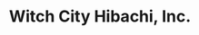 ---
layout: place
title: Witch City Hibachi, Inc.
permalink: /massachusetts/salem/witch-city-hibachi-inc.html
stateAbbr: MA
stateName: Massachusetts
cityName: Salem
seo:
  type: restaurant
  links: https://www.witchcityhibachi.com/
place_id: ChIJ4diJ25gV44kRpRKwwN04iyE
photos:
  - name: >-
      places/ChIJ4diJ25gV44kRpRKwwN04iyE/photos/AeeoHcKjNBpG_ErZRUJmTuoGbVUi6a2gpVgG0ePYl4ecHDzIYPo16nguFpOSwPmb_5iSJiJEi9u5QRk87-eS3ldYdBF8k3djHaqhEjkoX4I2YK6QtoriLPAl3Et3kqCiY4QWd-Uhq1brHPPrDbqP83ehqUPQCZ_5B5OuUTcOst_U-k4EI2Qkni7qjMwt5yLiFoqaRbVrUI7M0sv4TAhlRz_eQQwP-OYhRR6p7-GPlztxiro-s3kgiYo5MEH0Te-_VnHU_Pb0patplx_6RgJeyfxLs5WMJeeFm9suq0_M6GuO-bHYh-3XUg1O5-slhJXOGONGHK91A9JWQfy-vVdpJ0Rd2diQ6J8W8OcOgTPu2UcW0qhhz6TrlpO-AlapUG5lkBhzfsRzrNL07VFwKrWI5FJwKYz0c8aEqj5BYGest2K-5kqwEQ
    widthPx: 2384
    heightPx: 2715
    authorAttributions:
      - displayName: Monica R
        uri: https://maps.google.com/maps/contrib/111404016483857053774
        photoUri: >-
          https://lh3.googleusercontent.com/a/ACg8ocJLYITKu8kjPs4GrNuxgqouGR2Va9BYKfhfzXmk-yd7fFtIM-c=s100-p-k-no-mo
    flagContentUri: >-
      https://www.google.com/local/imagery/report/?cb_client=maps_api_places.places_api&image_key=!1e10!2sCIHM0ogKEICAgICpyYP8dg&hl=en-US
    googleMapsUri: >-
      https://www.google.com/maps/place//data=!3m4!1e2!3m2!1sCIHM0ogKEICAgICpyYP8dg!2e10!4m2!3m1!1s0x89e31598db89d8e1:0x218b38ddc0b012a5
  - name: >-
      places/ChIJ4diJ25gV44kRpRKwwN04iyE/photos/AeeoHcKP5Xu9lZnc7A6MbRbD93PkfhvfZOsSLGVV_KWRZK8pQ6nmmhBrLNpozAackOd2K9LL0-NW6N1aHLXGJr_V0pTr7sVr52fC2SCA--KMXcTpZmIt8al-_mka7e9E1_jYxYjQ6SL2X-_8VIq7NDRekM1-LQ7DfJT02WPCAlUvQhiIvspWNx5fgZskbX6xJzPE0e5iauMdSQWBlCz7JQz8_D_yEcGAvMvbpygvGwj8tqAZULWO4R5K0Swj9bxtNeRzfr_Qv_xc66gwFF7_QmFpZKyoKPzz18pFsj95HxB_qWitoA9_Rk0jhhb6C92R5ZsBhqan-LfSbwxd4zF8ukqtlCduCtA0zdd8LLyV25PIaJG_CMRGoM8h14q3qGtMaZz_Iec2MHMPfWiDNz9Tur1VL9XzCkiiq_ciYbFLlNsxP2IuQrEg
    widthPx: 3024
    heightPx: 3024
    authorAttributions:
      - displayName: Lee Bee
        uri: https://maps.google.com/maps/contrib/110397648956016863152
        photoUri: >-
          https://lh3.googleusercontent.com/a-/ALV-UjXLAyu_gg2XMHABhHKO-JBzZ_JODG-YYoBkrqYCWtJ0oLFomvs5=s100-p-k-no-mo
    flagContentUri: >-
      https://www.google.com/local/imagery/report/?cb_client=maps_api_places.places_api&image_key=!1e10!2sCIHM0ogKEICAgIC298mTmwE&hl=en-US
    googleMapsUri: >-
      https://www.google.com/maps/place//data=!3m4!1e2!3m2!1sCIHM0ogKEICAgIC298mTmwE!2e10!4m2!3m1!1s0x89e31598db89d8e1:0x218b38ddc0b012a5
  - name: >-
      places/ChIJ4diJ25gV44kRpRKwwN04iyE/photos/AeeoHcLV-4lPMQHJb75zKmSzGR7Gybm3Q2TKmVdO3AZJTyzNNPv-s91_8sh--KszazOmRESaxAG_gmMlFgLVgUMOQ32hSkxBRmfB5dqToxFWlH9rbRF7uLm5xTtNZ9g-LrY4f_k8EToyTylZO9bcANEzDuqiyJByS5KIy2v1dKq5kS0pBBJ4GDkXG0QglfQ2_4TDZz2r8eZvc3_F5MxRXmZ3djS-Q2IXA9TFxNuX3WAfZKtUzNumO4gNF59BgFweO5cknQZ8pOO13Cfw9BvrMjRxmLbgm4pcSkbbeoI9H0AZ0s0KgKYEfdCi-FUkMrn_-bHBDYoQQuvvxzvNJ1gv2kvR4xc7Eg4yCYkY2ofbwDY3tawvzeQ3GPJVs5cIYF8KsZsv58pJde1LsP21KACrdXzdh2MZwtUDIN9Ngf7YalOirPMJnTtW
    widthPx: 3024
    heightPx: 4032
    authorAttributions:
      - displayName: Torii Lankford
        uri: https://maps.google.com/maps/contrib/112237823423173494676
        photoUri: >-
          https://lh3.googleusercontent.com/a-/ALV-UjUFvouOxDs9lM9-w3j8OXSWXaOJCreZXpV-kU_ADQqn_04nTLnL=s100-p-k-no-mo
    flagContentUri: >-
      https://www.google.com/local/imagery/report/?cb_client=maps_api_places.places_api&image_key=!1e10!2sCIHM0ogKEICAgIC3oMHC6AE&hl=en-US
    googleMapsUri: >-
      https://www.google.com/maps/place//data=!3m4!1e2!3m2!1sCIHM0ogKEICAgIC3oMHC6AE!2e10!4m2!3m1!1s0x89e31598db89d8e1:0x218b38ddc0b012a5
  - name: >-
      places/ChIJ4diJ25gV44kRpRKwwN04iyE/photos/AeeoHcJAFcAfhI2jk2FJIPFcUx91ON7w47iHH7AfX9vykU5chQbxeC3_4njxDaP0j585ZMflafCv7B680lokf56zg3skocPzxwiQLBhi0QT7JLILH3djPDGQmWiQVVGI5zClJuhBjKFlCxE0JqlpoFXEG5cxj_XxacmGBGyivGezXZkqDTvb0ClRgmda9IFbOZ9ZL6ljF9mT4-M7maE-777NrK8fGH69eJOtcDOedI3uvzcYQTBmWQBucKLzl1oBVHthwvycrRVKqlQCTrIXU_HVZ2Uvg5AUCrRhE28dTUfPlGOUVicjYPQYVNvPJlOI4lpEOH1EH52JFB8KKv-SO0W824yp1eXob7I5_IDcmjnP82bGbdGdCTaAr_yKRFd1PR74CFz-NGtgkK39PDw6TbnMtbopbVLdk7mOEMeV_m6_22-WWYI
    widthPx: 3024
    heightPx: 4032
    authorAttributions:
      - displayName: Dea Hoxha
        uri: https://maps.google.com/maps/contrib/113395644007634059867
        photoUri: >-
          https://lh3.googleusercontent.com/a-/ALV-UjV2veG_6pTEQbjrfGj40hSd71rQdP9pDp_dVpOItCDl8Lr2bDfk=s100-p-k-no-mo
    flagContentUri: >-
      https://www.google.com/local/imagery/report/?cb_client=maps_api_places.places_api&image_key=!1e10!2sCIHM0ogKEICAgMCgwKzRhwE&hl=en-US
    googleMapsUri: >-
      https://www.google.com/maps/place//data=!3m4!1e2!3m2!1sCIHM0ogKEICAgMCgwKzRhwE!2e10!4m2!3m1!1s0x89e31598db89d8e1:0x218b38ddc0b012a5
  - name: >-
      places/ChIJ4diJ25gV44kRpRKwwN04iyE/photos/AeeoHcJ9lbJVhZbbuBwrh_EmSAH5Rt-65xI7pxr2cfS76ZSRs7vqp80tPX_zF638T33pDVPjrsBgDGjKG_FxQ9YMcQNGDOmqtmdHi3CR97VNcWjtjgZWeXeHBwCEgeWo9yKdb0sU28Q2jjBHTTb15R4q5Wt_2xPdEjyjLwqzrTyUrF3_cY8s62h6u1rjQBurKsAyD7fbzOw6t12e0woLY-MOlpjYfdSCK5DAyG_4wS1BV8mR0LKCkiemOBJs3wBWMdDLQ6rYen9AMlZi4PurfChv3nBE4vY5ZuJv5uDM9eMJWCzUpZ-8-4BDqlam0BF0LyoAPBqhPfPV_zyf-Tz6OWepwtJp64x8MKySRXO56huthrR74GseahWUZePgmHqho76-WmuC2z06NyJ5vWJ6NbVhSaJwgS6YEWVyPjq01r5Q2_hy7-QA
    widthPx: 2252
    heightPx: 4000
    authorAttributions:
      - displayName: Blig Bal
        uri: https://maps.google.com/maps/contrib/117081909565825011025
        photoUri: >-
          https://lh3.googleusercontent.com/a-/ALV-UjUOW5D6IPn7MtA7hKxQuRp7Os5rc0fat0p7vTZskfK5NEB1lvPCwA=s100-p-k-no-mo
    flagContentUri: >-
      https://www.google.com/local/imagery/report/?cb_client=maps_api_places.places_api&image_key=!1e10!2sCIHM0ogKEICAgIDn06zlpwE&hl=en-US
    googleMapsUri: >-
      https://www.google.com/maps/place//data=!3m4!1e2!3m2!1sCIHM0ogKEICAgIDn06zlpwE!2e10!4m2!3m1!1s0x89e31598db89d8e1:0x218b38ddc0b012a5
  - name: >-
      places/ChIJ4diJ25gV44kRpRKwwN04iyE/photos/AeeoHcL7gS5BstBQemk3rZio5C1o_EwIloWKF1nNfF1BXkkmVfYKrsMYQ_Kq4gflCKfZA0EwEkjVtdBQTZBPK7FxohfFNouYDqO4-B1Pcn3PYucofUdUgjPCIeaWUfp7uWgz_EbE8v1NNJoyFEORXn_ILToE86TCYjkxF-hpTPSHfXiioIvsjvWrIPcosjU-Ys2HiGZYZX2nBzTxbEH0qLOB-iJi2NwkYdJfwslHvPO_ECyBEG9XNfqDAHlw4ZRhCcq-2D1FqksOK1O5O4O-kqLqVYwRLM5T1o-PECalSEvWnJmQd321KYTJsKZBWaP4MwPIKLuj_v28uACt2_gSzysB9Tdc6XS7crQqT50THhEtz-8LBn5PscYKojHbaPXl3ImlP1HSjD3tNsnN7gemv6Ko7yeUpQXELK49PRNfdZ-aMM-_rOpl
    widthPx: 4032
    heightPx: 3024
    authorAttributions:
      - displayName: Trish Treacy
        uri: https://maps.google.com/maps/contrib/106309326270373324286
        photoUri: >-
          https://lh3.googleusercontent.com/a-/ALV-UjWhkAN8SZe9Bdy-tcfHcsUshqi2sWPRZ5UWkgfVspaxtEphvijFHQ=s100-p-k-no-mo
    flagContentUri: >-
      https://www.google.com/local/imagery/report/?cb_client=maps_api_places.places_api&image_key=!1e10!2sCIHM0ogKEICAgICfn9CdzQE&hl=en-US
    googleMapsUri: >-
      https://www.google.com/maps/place//data=!3m4!1e2!3m2!1sCIHM0ogKEICAgICfn9CdzQE!2e10!4m2!3m1!1s0x89e31598db89d8e1:0x218b38ddc0b012a5
  - name: >-
      places/ChIJ4diJ25gV44kRpRKwwN04iyE/photos/AeeoHcJ2WipeEXhN-WbQkv9qRc1BLOfx4C85bF6mQwf9ZByE-g1Tx51pr4bjwpDNLOem8rluJ02K138XZeSTbRUw9NbjhtsPfrUCeQLVywqi1Ce-c6O8PGZEPexNHAMHZzyDPk8VafUyAq6zqZdCo9btA7w6KlC2I0zaWZgtpsvBICOYQuxWwLwF1nRwewfNtj-D6jUsa4CnMKHAazXWuvYhDKFB73Q4Adoq3ebnLEmJPoH1lvcZfpT9M6Ua3zPxPmIt1rEk6s7LInpcfWfKbgx96Gq85C3iCGy1tWSHN4mPYFLpg0bKOgeqmqdfl7g86M_nTJLNY7rkZja621EqbeG7sIhpLU_3U_Y8fym7pnhOQRu6nibF8uViQB1VWC7TVzv8lWr7QRsHVa9KcKQX2cSUoqclh6F8IGBVNxfgElsU3m8gMfw
    widthPx: 3072
    heightPx: 4080
    authorAttributions:
      - displayName: Kristine Donatelli
        uri: https://maps.google.com/maps/contrib/105390482902000259343
        photoUri: >-
          https://lh3.googleusercontent.com/a-/ALV-UjWLlb6fFEtE3aMn_ArjdRuy2iwX4Zc86KXli1CraMsaBqsDk74R=s100-p-k-no-mo
    flagContentUri: >-
      https://www.google.com/local/imagery/report/?cb_client=maps_api_places.places_api&image_key=!1e10!2sCIHM0ogKEICAgIC-kqD2hAE&hl=en-US
    googleMapsUri: >-
      https://www.google.com/maps/place//data=!3m4!1e2!3m2!1sCIHM0ogKEICAgIC-kqD2hAE!2e10!4m2!3m1!1s0x89e31598db89d8e1:0x218b38ddc0b012a5
  - name: >-
      places/ChIJ4diJ25gV44kRpRKwwN04iyE/photos/AeeoHcI3vZMk_mY8ixBlbFzk7g_d1A9hwtpkTNLxTSQsnH9otU741cykA_E-21XmLz03b0gIYdn9JN1q25Z4utz_L2OVclhVnls4WjVtegFD5hMABhg6-xvrG2fYGq3RgXSoSACCobV9WN0jo-rl0CHz319M1EpGBR_2UosVy6hR7wimSMCjzhnXl3ZihvqIluThkwhWQmQz81e_MbAhz2Pjh58GazuNjKKA36Jj-p_zVVv5sQcyd7bltg3nIfQbjGFdoJatykBzrMg8LFu5PvsapUZcQVP6vKmdVxPNhCR7QMLGN2JmP1qYp8UwCze9Jwa4cZAVT_m5IkADqlketqSvUFYz5RliDqw_NrcgIT9UHO6deuSCtvwOa3_alfdKaTkk_5V1AzMcjs3KEVkffl8UFzP2xoXv51IRfscGZXTc81nHkw
    widthPx: 4032
    heightPx: 3024
    authorAttributions:
      - displayName: Robert Oprzedek
        uri: https://maps.google.com/maps/contrib/104077993970064332836
        photoUri: >-
          https://lh3.googleusercontent.com/a/ACg8ocKZfI3r_jr56fvWy_UMZM6tEnuBwOENGN5wARUWb7ZX1s2q7w=s100-p-k-no-mo
    flagContentUri: >-
      https://www.google.com/local/imagery/report/?cb_client=maps_api_places.places_api&image_key=!1e10!2sCIHM0ogKEICAgMCglrmULw&hl=en-US
    googleMapsUri: >-
      https://www.google.com/maps/place//data=!3m4!1e2!3m2!1sCIHM0ogKEICAgMCglrmULw!2e10!4m2!3m1!1s0x89e31598db89d8e1:0x218b38ddc0b012a5
  - name: >-
      places/ChIJ4diJ25gV44kRpRKwwN04iyE/photos/AeeoHcLI0uHH6BYv2wHHZhNC5Xfp4QAxd-TAQN0S-6T8Hgxr5tPbHp50POoFTAGic88KKtrunyvwbI_k4-_IyYI3dCvBGqgZbH6ZHttZOAghYoT-yd1hWJORLrgU94bMxfutoq355q9nJIqARA0ZRaHvqSFgqgMNnCpIHIWEuP3cPp1xnVr9aYIkM_iW6Z0LeyU3Beexm-EBUoyQb-z0jXAfEW0BUYJYPGi0SSc34KFbal11Bhp2hSaOrgkEHEFyjxTKPGQOsYWi0RzfM0OJ5wJkzb_6Thc7e4c8djAovEXYSWPexsa4YVLPASl3igLWCEtKKMnvzFVRKODLUJtBwpAX5pUVhdGxP4osRxpr93VqKioDKX0u4AGkzJ7okJ5hOi9v8aQ4sko7yABryo83B9Zb_7BDrpprltpVuoHKmtsnESq2OA
    widthPx: 4032
    heightPx: 2268
    authorAttributions:
      - displayName: KayBee
        uri: https://maps.google.com/maps/contrib/115197038820745715530
        photoUri: >-
          https://lh3.googleusercontent.com/a/ACg8ocI-xWTjN9zL75vOpBvs-oYnedIlVa6hYbJ9KET87tUe6uwrbA=s100-p-k-no-mo
    flagContentUri: >-
      https://www.google.com/local/imagery/report/?cb_client=maps_api_places.places_api&image_key=!1e10!2sCIHM0ogKEICAgIC3x_bdNA&hl=en-US
    googleMapsUri: >-
      https://www.google.com/maps/place//data=!3m4!1e2!3m2!1sCIHM0ogKEICAgIC3x_bdNA!2e10!4m2!3m1!1s0x89e31598db89d8e1:0x218b38ddc0b012a5
  - name: >-
      places/ChIJ4diJ25gV44kRpRKwwN04iyE/photos/AeeoHcJ8gxCK4K-3Ri9sC-8MRJ6tQB2gKrb5RwL0qyXATKu3JY7CDSpntBHcJ4iEnKhoWX7k6YO84Jo216Od0apVMnxf_LE0is9zAWeDZ29fWSePvT3mmYowoUQKtrOhIQo5orHNfzpIuNcS6WaoWPuG27oExd8Mp74Gda7IVGmtOko5CrEApszzd2M_IwV5FT2DpJlWwpSwAo1cKDNqHt7OlnfCGcW_cXcS5bBqBMUtJ5PHo6Vm-YGPV4l3Km-ky4BfI0n5vVdGZmlsW0hF6QXzczEhIKSUh1beWyPb7xE7eOpcn_x7BuT1foEH-x6x8voYITELU8wYGMgDBz6BTAkhzg-JIOW17trZSft9OdihFBLEJYCuVkE9dkaoVuEZSf3TQAz1lVv7NnOGG2ByxyD85mlhyWInsehTlDzK2_MMwb8
    widthPx: 4032
    heightPx: 3024
    authorAttributions:
      - displayName: M Chbair
        uri: https://maps.google.com/maps/contrib/110827721162522980565
        photoUri: >-
          https://lh3.googleusercontent.com/a-/ALV-UjWTFIW-cDpungNPVK5L4gxz4USz8Rv86QKJCHA8YFpj-8_4wR84=s100-p-k-no-mo
    flagContentUri: >-
      https://www.google.com/local/imagery/report/?cb_client=maps_api_places.places_api&image_key=!1e10!2sCIHM0ogKEICAgICF8cHjKA&hl=en-US
    googleMapsUri: >-
      https://www.google.com/maps/place//data=!3m4!1e2!3m2!1sCIHM0ogKEICAgICF8cHjKA!2e10!4m2!3m1!1s0x89e31598db89d8e1:0x218b38ddc0b012a5
address: 94 Lafayette St, Salem, MA 01970, USA
street: 94 Lafayette St
city: Salem
state: MA
zip: '01970'
country: USA
neighborhood: null
latitude: '42.518398'
longitude: '-70.893389'
accessibility_options:
  wheelchairAccessibleParking: true
  wheelchairAccessibleEntrance: true
  wheelchairAccessibleRestroom: true
  wheelchairAccessibleSeating: true
business_status: OPERATIONAL
name: Witch City Hibachi, Inc.
google_maps_links:
  directionsUri: >-
    https://www.google.com/maps/dir//''/data=!4m7!4m6!1m1!4e2!1m2!1m1!1s0x89e31598db89d8e1:0x218b38ddc0b012a5!3e0
  placeUri: https://maps.google.com/?cid=2417088150086095525
  writeAReviewUri: >-
    https://www.google.com/maps/place//data=!4m3!3m2!1s0x89e31598db89d8e1:0x218b38ddc0b012a5!12e1
  reviewsUri: >-
    https://www.google.com/maps/place//data=!4m4!3m3!1s0x89e31598db89d8e1:0x218b38ddc0b012a5!9m1!1b1
  photosUri: >-
    https://www.google.com/maps/place//data=!4m3!3m2!1s0x89e31598db89d8e1:0x218b38ddc0b012a5!10e5
primary_type: Japanese Restaurant
opening_hours:
  regular: null
  current: null
secondary_opening_hours:
  regular:
    weekdayDescriptions: null
    type: null
  current:
    weekdayDescriptions: null
    type: null
phone: (978) 594-0832
price_level: PRICE_LEVEL_MODERATE
price_range: $20 &ndash; $30
rating: '4.5'
rating_count: 0
website: https://www.witchcityhibachi.com/
description: >-
  Discover Witch City Hibachi in Salem, Massachusetts$$$Witch City Hibachi, Inc.
  in Salem, Massachusetts, stands out as a inviting spot for enjoying Japanese
  flavors, blending teppanyaki and sushi in a relaxed atmosphere with a unique
  thematic twist. This sushi restaurant near you offers a menu that highlights
  fresh ingredients and creative presentations, making it a go-to choice for
  those seeking top-rated Japanese dishes in a casual setting. Diners can savor
  expertly prepared hibachi options and sushi rolls that emphasize quality and
  taste, all while experiencing the charm of the local vibe. With accessible
  features like wheelchair-friendly entrances and seating, it's designed for
  everyone to enjoy a comfortable meal, adding to its appeal as one of the best
  sushi places near me for a memorable dining experience.
generative_summary: >-
  Discover Witch City Hibachi in Salem, Massachusetts$$$Witch City Hibachi, Inc.
  in Salem, Massachusetts, stands out as a inviting spot for enjoying Japanese
  flavors, blending teppanyaki and sushi in a relaxed atmosphere with a unique
  thematic twist. This sushi restaurant near you offers a menu that highlights
  fresh ingredients and creative presentations, making it a go-to choice for
  those seeking top-rated Japanese dishes in a casual setting. Diners can savor
  expertly prepared hibachi options and sushi rolls that emphasize quality and
  taste, all while experiencing the charm of the local vibe. With accessible
  features like wheelchair-friendly entrances and seating, it's designed for
  everyone to enjoy a comfortable meal, adding to its appeal as one of the best
  sushi places near me for a memorable dining experience.
generative_disclosure: Summarized by AI using the Grok-3-Mini model.
reviews:
  - name: >-
      places/ChIJ4diJ25gV44kRpRKwwN04iyE/reviews/ChdDSUhNMG9nS0VJQ0FnSUMzeF9iZDVBRRAB
    relativePublishTimeDescription: 5 months ago
    rating: 5
    text:
      text: >-
        Witch City Hibachi was a great find. So much on the menu, that I can’t
        wait to come back! Service was really good. Food surpassed our
        expectations; so did the martinis. You can order hibachi items without
        needing to go thru the whole teppanyaki presentation. Our hibachi
        entrees came with soup & salad. Steak & shrimp were excellent. Chicken
        was a bit small & a bit tough. Sauces were so good. Only disappointment
        was the “crab stick” use in the sushi. Ruins it for me, as real crab is
        what I want in sushi.
      languageCode: en
    originalText:
      text: >-
        Witch City Hibachi was a great find. So much on the menu, that I can’t
        wait to come back! Service was really good. Food surpassed our
        expectations; so did the martinis. You can order hibachi items without
        needing to go thru the whole teppanyaki presentation. Our hibachi
        entrees came with soup & salad. Steak & shrimp were excellent. Chicken
        was a bit small & a bit tough. Sauces were so good. Only disappointment
        was the “crab stick” use in the sushi. Ruins it for me, as real crab is
        what I want in sushi.
      languageCode: en
    authorAttribution:
      displayName: KayBee
      uri: https://www.google.com/maps/contrib/115197038820745715530/reviews
      photoUri: >-
        https://lh3.googleusercontent.com/a/ACg8ocI-xWTjN9zL75vOpBvs-oYnedIlVa6hYbJ9KET87tUe6uwrbA=s128-c0x00000000-cc-rp-mo-ba3
    publishTime: '2024-11-09T21:07:15.137773Z'
    flagContentUri: >-
      https://www.google.com/local/review/rap/report?postId=ChdDSUhNMG9nS0VJQ0FnSUMzeF9iZDVBRRAB&d=17924085&t=1
    googleMapsUri: >-
      https://www.google.com/maps/reviews/data=!4m6!14m5!1m4!2m3!1sChdDSUhNMG9nS0VJQ0FnSUMzeF9iZDVBRRAB!2m1!1s0x89e31598db89d8e1:0x218b38ddc0b012a5
  - name: >-
      places/ChIJ4diJ25gV44kRpRKwwN04iyE/reviews/ChZDSUhNMG9nS0VJQ0FnSUNYX2JuQ0tBEAE
    relativePublishTimeDescription: 5 months ago
    rating: 5
    text:
      text: >-
        Wow!  Best hibachi I have ever had.   Generous portions, cooked to
        perfection.  The salad dressing is also amazing.  I love hibachi, and to
        date this the is best I have had…yes much better than Benihana.  
        Another perk while visiting Salem in October, there wasn’t a line at
        lunch.  Easily walkable.  The people were friendly and the restaurant
        was very clean.   Top notch service.  We will be back for sure.  Be sure
        to give this place a try.
      languageCode: en
    originalText:
      text: >-
        Wow!  Best hibachi I have ever had.   Generous portions, cooked to
        perfection.  The salad dressing is also amazing.  I love hibachi, and to
        date this the is best I have had…yes much better than Benihana.  
        Another perk while visiting Salem in October, there wasn’t a line at
        lunch.  Easily walkable.  The people were friendly and the restaurant
        was very clean.   Top notch service.  We will be back for sure.  Be sure
        to give this place a try.
      languageCode: en
    authorAttribution:
      displayName: Nick Howell
      uri: https://www.google.com/maps/contrib/101856553919777549635/reviews
      photoUri: >-
        https://lh3.googleusercontent.com/a-/ALV-UjVLlTggcZGg6mxBLtrywWBc8qsbpBO7eQ0pVc6VXoi9CmGmh-8=s128-c0x00000000-cc-rp-mo-ba3
    publishTime: '2024-10-19T19:23:57.299502Z'
    flagContentUri: >-
      https://www.google.com/local/review/rap/report?postId=ChZDSUhNMG9nS0VJQ0FnSUNYX2JuQ0tBEAE&d=17924085&t=1
    googleMapsUri: >-
      https://www.google.com/maps/reviews/data=!4m6!14m5!1m4!2m3!1sChZDSUhNMG9nS0VJQ0FnSUNYX2JuQ0tBEAE!2m1!1s0x89e31598db89d8e1:0x218b38ddc0b012a5
  - name: >-
      places/ChIJ4diJ25gV44kRpRKwwN04iyE/reviews/ChZDSUhNMG9nS0VJQ0FnSUMzb01HQ0RREAE
    relativePublishTimeDescription: 5 months ago
    rating: 5
    text:
      text: >-
        We went Halloween night and was immediately sat without issues. Very
        good food! Salad, soup, tuna and avocado roll, and shrimp/steak hibachi
        was delicious. The Brussels sprouts were to die for. Drinks were
        incredible. Definitely recommend for something off the beaten path
      languageCode: en
    originalText:
      text: >-
        We went Halloween night and was immediately sat without issues. Very
        good food! Salad, soup, tuna and avocado roll, and shrimp/steak hibachi
        was delicious. The Brussels sprouts were to die for. Drinks were
        incredible. Definitely recommend for something off the beaten path
      languageCode: en
    authorAttribution:
      displayName: Torii Lankford
      uri: https://www.google.com/maps/contrib/112237823423173494676/reviews
      photoUri: >-
        https://lh3.googleusercontent.com/a-/ALV-UjUFvouOxDs9lM9-w3j8OXSWXaOJCreZXpV-kU_ADQqn_04nTLnL=s128-c0x00000000-cc-rp-mo-ba2
    publishTime: '2024-11-01T20:00:02.112596Z'
    flagContentUri: >-
      https://www.google.com/local/review/rap/report?postId=ChZDSUhNMG9nS0VJQ0FnSUMzb01HQ0RREAE&d=17924085&t=1
    googleMapsUri: >-
      https://www.google.com/maps/reviews/data=!4m6!14m5!1m4!2m3!1sChZDSUhNMG9nS0VJQ0FnSUMzb01HQ0RREAE!2m1!1s0x89e31598db89d8e1:0x218b38ddc0b012a5
  - name: >-
      places/ChIJ4diJ25gV44kRpRKwwN04iyE/reviews/ChZDSUhNMG9nS0VJQ0FnSURYMWNtMENREAE
    relativePublishTimeDescription: 5 months ago
    rating: 5
    text:
      text: >-
        Both my husband and I ordered the filet and shrimp hibachi meal. Both
        proteins were very good taste wise! The shrimp was our favorite!! The
        portions were good sized and the salad and soup that came with it were
        great. I’ll miss this place when I go home!
      languageCode: en
    originalText:
      text: >-
        Both my husband and I ordered the filet and shrimp hibachi meal. Both
        proteins were very good taste wise! The shrimp was our favorite!! The
        portions were good sized and the salad and soup that came with it were
        great. I’ll miss this place when I go home!
      languageCode: en
    authorAttribution:
      displayName: Tatyana Acree
      uri: https://www.google.com/maps/contrib/106259336330188494565/reviews
      photoUri: >-
        https://lh3.googleusercontent.com/a-/ALV-UjUo-QWO-lpGftfZdjInAgDN-Gq7qFRvDOBQ4RMK5K_LiD6jvccp=s128-c0x00000000-cc-rp-mo
    publishTime: '2024-10-29T21:05:52.149934Z'
    flagContentUri: >-
      https://www.google.com/local/review/rap/report?postId=ChZDSUhNMG9nS0VJQ0FnSURYMWNtMENREAE&d=17924085&t=1
    googleMapsUri: >-
      https://www.google.com/maps/reviews/data=!4m6!14m5!1m4!2m3!1sChZDSUhNMG9nS0VJQ0FnSURYMWNtMENREAE!2m1!1s0x89e31598db89d8e1:0x218b38ddc0b012a5
  - name: >-
      places/ChIJ4diJ25gV44kRpRKwwN04iyE/reviews/ChdDSUhNMG9nS0VJQ0FnSUN2bHRtd2dRRRAB
    relativePublishTimeDescription: 4 months ago
    rating: 1
    text:
      text: >-
        We order from this place very often, the food is delicious,  always
        everything fresh and good! The delivery os very prompt , really enjoy
        it! I gave 3 stars only because last time we ordered food for delivery
        and we were very suspicious of the holes were on some of the food
        containers. Not on all of them but the few. To me it looked like rodent
        bites , I called the restaurant and explained we could not eat the food
        in those containers because the holes look suspicious, the lady on the
        phone told me that they make the holes on purpose if food is too hot. I
        asked her to please if they could replace the food for us she said well
        it all safe and eatable. To me it is not. Sorry, I think if customer
        doesn't feel safe to eat something at the restaurant because it looks
        suspicious restaurant should just replace it. It the food we are talking
        about,  not some kind a toy or material i am asking about. Really was
        upset over it, we throw away the food and 3 containers with the holes in
        it, after paying over $200.00 for the delivery order. It is not right.
      languageCode: en
    originalText:
      text: >-
        We order from this place very often, the food is delicious,  always
        everything fresh and good! The delivery os very prompt , really enjoy
        it! I gave 3 stars only because last time we ordered food for delivery
        and we were very suspicious of the holes were on some of the food
        containers. Not on all of them but the few. To me it looked like rodent
        bites , I called the restaurant and explained we could not eat the food
        in those containers because the holes look suspicious, the lady on the
        phone told me that they make the holes on purpose if food is too hot. I
        asked her to please if they could replace the food for us she said well
        it all safe and eatable. To me it is not. Sorry, I think if customer
        doesn't feel safe to eat something at the restaurant because it looks
        suspicious restaurant should just replace it. It the food we are talking
        about,  not some kind a toy or material i am asking about. Really was
        upset over it, we throw away the food and 3 containers with the holes in
        it, after paying over $200.00 for the delivery order. It is not right.
      languageCode: en
    authorAttribution:
      displayName: Fair Price Services
      uri: https://www.google.com/maps/contrib/105753410998744816078/reviews
      photoUri: >-
        https://lh3.googleusercontent.com/a/ACg8ocJ-hCc7iNQnDK50BBzn1YimFApUpUuWzHPrnSr7GoUO51epQA=s128-c0x00000000-cc-rp-mo
    publishTime: '2024-12-10T18:02:14.092374Z'
    flagContentUri: >-
      https://www.google.com/local/review/rap/report?postId=ChdDSUhNMG9nS0VJQ0FnSUN2bHRtd2dRRRAB&d=17924085&t=1
    googleMapsUri: >-
      https://www.google.com/maps/reviews/data=!4m6!14m5!1m4!2m3!1sChdDSUhNMG9nS0VJQ0FnSUN2bHRtd2dRRRAB!2m1!1s0x89e31598db89d8e1:0x218b38ddc0b012a5
review_summary: >-
  What Customers Are Buzzing About This Local Spot$$$Folks love the flavorful
  hibachi and sushi here, often praising the generous portions and perfectly
  cooked dishes that make every bite satisfying. Many highlight the fresh
  ingredients and tasty sides like salads and soups, turning meals into a real
  treat for anyone craving Japanese cuisine. While the service gets high marks
  for being friendly and efficient, a few mentions of delivery hiccups show it's
  not flawless, though these seem to be exceptions. Overall, it's a solid pick
  for groups or families looking for a fun, casual vibe, with the variety on the
  menu keeping things exciting and reliable. If you're hunting for great sushi
  restaurants nearby, this place delivers a mostly positive experience that's
  worth checking out.
review_disclosure: Summarized by AI using the Grok-3-Mini model.
parking_options:
  freeStreetParking: true
  paidStreetParking: true
payment_options:
  acceptsCreditCards: true
  acceptsDebitCards: true
  acceptsCashOnly: false
  acceptsNfc: true
allow_dogs: null
curbside_pickup: null
delivery: true
dine_in: true
good_for_children: true
good_for_groups: true
good_for_sports: null
live_music: false
menu_for_children: true
outdoor_seating: null
reservable: true
restroom: true
serves_beer: true
serves_breakfast: null
serves_brunch: null
serves_cocktails: true
serves_coffee: null
serves_dinner: true
serves_dessert: true
serves_lunch: true
serves_vegetarian_food: true
serves_wine: true
takeout: true
update_category: pro
places_description: null

---
